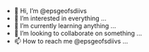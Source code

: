 - 👋 Hi, I’m @epsgeofsdiivs
- 👀 I’m interested in everything ...
- 🌱 I’m currently learning anything ...
- 💞️ I’m looking to collaborate on something ...
- 📫 How to reach me @epsgeofsdiivs ...

<!---
epsgeofsdiivs/epsgeofsdiivs is a ✨ special ✨ repository because its `README.md` (this file) appears on your GitHub profile.
You can click the Preview link to take a look at your changes.
--->
